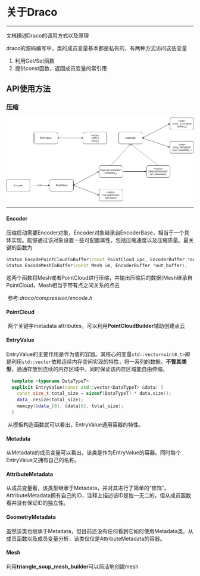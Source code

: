 # 关于Draco

---

文档描述Draco的调用方式以及原理

draco的源码编写中，类的成员变量基本都是私有的，有两种方式访问这些变量

1. 利用Get/Set函数
2. 提供const函数，返回成员变量的常引用

## API使用方法

### 压缩

![draco压缩分析](diagrams-Draco分析.jpg)

---

#### Encoder

​	压缩启动需要Encoder对象，Encoder对象继承自EncoderBase，相当于一个具体实现。能够通过该对象设置一些可配置属性，包括压缩速度以及压缩质量。最关键的函数为

```c++
Status EncodePointCloudToBuffer(const PointCloud &pc, EncoderBuffer *out_buffer);
Status EncodeMeshToBuffer(const Mesh &m, EncoderBuffer *out_buffer);
```

​	这两个函数将Mesh或者PointCloud进行压缩，并输出压缩后的数据(Mesh继承自PointCloud，Mesh相当于带有点之间关系的点云

​	参考:*draco/compression/encode.h*

#### PointCloud

​	两个关键字metadata attributes，可以利用**PointCloudBuilder**辅助创建点云

#### EntryValue

​	EntryValue的主要作用是作为值的容器。其核心的变量`std::vector<uint8_t>`即是利用`std::vector`依赖连续内存空间实现的特性，将一系列的数据，**不管其类型**，通通存放到连续的内存区域中。同时保证该内存区域能自由伸缩。

```c++
  template <typename DataTypeT>
  explicit EntryValue(const std::vector<DataTypeT> &data) {
    const size_t total_size = sizeof(DataTypeT) * data.size();
    data_.resize(total_size);
    memcpy(&data_[0], &data[0], total_size);
  }
```

​	从模板构造函数就可以看出，EntryValue通用容器的特性。

#### Metadata

​	从Metadata的成员变量可以看出，该类是作为EntryValue的容器。同时每个EntryValue又拥有自己的名称。

#### AttributeMetadata

​	从成员变量看，该类型继承于Metadata，并对其进行了简单的“修饰”。AttributeMetadata拥有自己的ID，注释上描述该ID是独一无二的，但从成员函数看并没有保证ID的独立性。

#### GeometryMetadata

​	虽然该类也继承于Metadata，但目前还没有任何看到它如何使用Metadata类。从成员函数以及成员变量分析，该类仅仅是AttributeMetadata的容器。

#### Mesh

​	利用**triangle_soup_mesh_builder**可以简洁地创建mesh